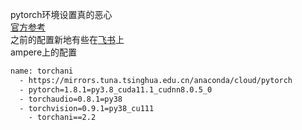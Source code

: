 pytorch环境设置真的恶心  
[官方参考](https://pytorch.org/get-started/previous-versions/)  
之前的配置新地有些在[飞书](https://nibs-beijing.feishu.cn/docs/doccnFYGIVQIfrKmfPTKNykQdbe)上  
ampere上的配置
```bash
name: torchani
  - https://mirrors.tuna.tsinghua.edu.cn/anaconda/cloud/pytorch
  - pytorch=1.8.1=py3.8_cuda11.1_cudnn8.0.5_0
  - torchaudio=0.8.1=py38
  - torchvision=0.9.1=py38_cu111
    - torchani==2.2
```
